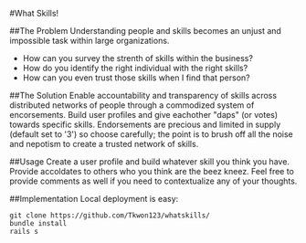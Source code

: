 #What Skills!

##The Problem
Understanding people and skills becomes an unjust and impossible task within large organizations. 
  - How can you survey the strenth of skills within the business? 
  - How do you identify the right individual with the right skills? 
  - How can you even trust those skills when I find that person? 

##The Solution
Enable accountability and transparency of skills across distributed networks of people through a commodized system of encorsements. Build user profiles and give eachother "daps" (or votes) towards specific skills. Endorsements are precious and limited in supply (default set to '3') so choose carefully; the point is to brush off all the noise and nepotism to create a trusted network of skills. 

##Usage
Create a user profile and build whatever skill you think you have. Provide accoldates to others who you think are the beez kneez. Feel free to provide comments as well if you need to contextualize any of your thoughts. 

##Implementation 
Local deployment is easy: 

```
git clone https://github.com/Tkwon123/whatskills/
bundle install
rails s 
```
